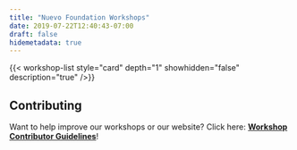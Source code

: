 ```yaml
---
title: "Nuevo Foundation Workshops"
date: 2019-07-22T12:40:43-07:00
draft: false
hidemetadata: true
---
```


<!-- ## Workshop Projects -->

{{< workshop-list style="card" depth="1" showhidden="false" description="true"  />}}

## Contributing

Want to help improve our workshops or our website? Click here: **[Workshop Contributor Guidelines](guidelines/)**!
